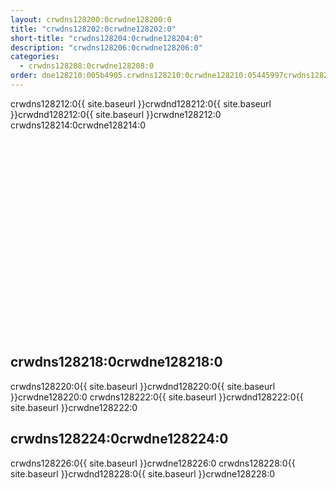 ```yaml
---
layout: crwdns128200:0crwdne128200:0
title: "crwdns128202:0crwdne128202:0"
short-title: "crwdns128204:0crwdne128204:0"
description: "crwdns128206:0crwdne128206:0"
categories:
  - crwdns128208:0crwdne128208:0
order: dne128210:005b4905.crwdns128210:0crwdne128210:05445997crwdns128210:0crwdne128210:0
---
```

crwdns128212:0{{ site.baseurl }}crwdnd128212:0{{ site.baseurl }}crwdnd128212:0{{ site.baseurl }}crwdne128212:0 crwdns128214:0crwdne128214:0

<div class="video-wrapper">
<iframe width="560" height="315" src="crwdns128216:0crwdne128216:0" frameborder="0" allow="autoplay; encrypted-media" allowfullscreen mark="crwd-mark"></iframe>
</div>

## crwdns128218:0crwdne128218:0

crwdns128220:0{{ site.baseurl }}crwdnd128220:0{{ site.baseurl }}crwdne128220:0 crwdns128222:0{{ site.baseurl }}crwdnd128222:0{{ site.baseurl }}crwdne128222:0

## crwdns128224:0crwdne128224:0

crwdns128226:0{{ site.baseurl }}crwdne128226:0 crwdns128228:0{{ site.baseurl }}crwdnd128228:0{{ site.baseurl }}crwdne128228:0